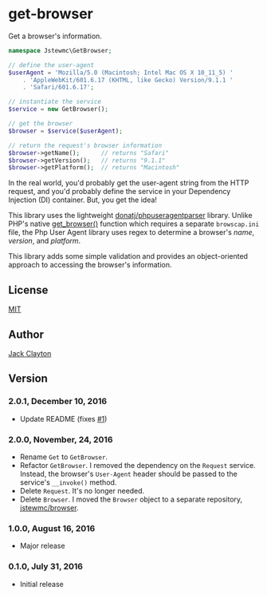 # get-browser
Get a browser's information.

```php
namespace Jstewmc\GetBrowser;

// define the user-agent
$userAgent = 'Mozilla/5.0 (Macintosh; Intel Mac OS X 10_11_5) '
    . 'AppleWebKit/601.6.17 (KHTML, like Gecko) Version/9.1.1 '
    . 'Safari/601.6.17';

// instantiate the service
$service = new GetBrowser();

// get the browser
$browser = $service($userAgent);

// return the request's browser information
$browser->getName();      // returns "Safari"
$browser->getVersion();   // returns "9.1.1"
$browser->getPlatform();  // returns "Macintosh"
```

In the real world, you'd probably get the user-agent string from the HTTP request, and you'd probably define the service in your Dependency Injection (DI) container. But, you get the idea!

This library uses the lightweight [donatj/phpuseragentparser](https://github.com/donatj/PhpUserAgent) library. Unlike PHP's native [get_browser()](http://php.net/manual/en/function.get-browser.php) function which requires a separate `browscap.ini` file, the Php User Agent library uses regex to determine a browser's _name_, _version_, and _platform_.

This library adds some simple validation and provides an object-oriented approach to accessing the browser's information.

## License

[MIT](https://github.com/jstewmc/get-browser/blob/master/LICENSE)

## Author

[Jack Clayton](clayjs0@gmail.com)

## Version

### 2.0.1, December 10, 2016

* Update README (fixes [#1](https://github.com/jstewmc/get-browser/issues/1))

### 2.0.0, November, 24, 2016

* Rename `Get` to `GetBrowser`.
* Refactor `GetBrowser`. I removed the dependency on the `Request` service. Instead, the browser's `User-Agent` header should be passed to the service's `__invoke()` method.
* Delete `Request`. It's no longer needed.
* Delete `Browser`. I moved the `Browser` object to a separate repository, [jstewmc/browser](https://github.com/jstewmc/browser).

### 1.0.0, August 16, 2016

* Major release

### 0.1.0, July 31, 2016

* Initial release
